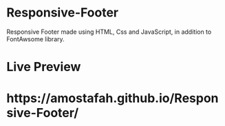 # Responsive-Footer
Responsive Footer made using HTML, Css and JavaScript, in addition to FontAwsome library.
<h1>Live Preview<h1>
https://amostafah.github.io/Responsive-Footer/
